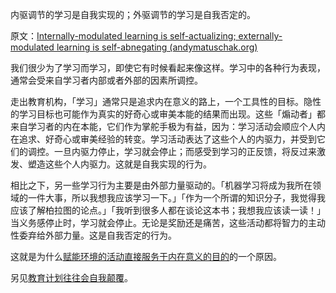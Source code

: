 内驱调节的学习是自我实现的；外驱调节的学习是自我否定的。

原文：[Internally-modulated learning is self-actualizing; externally-modulated learning is self-abnegating (andymatuschak.org)](https://notes.andymatuschak.org/z593cFAtL3wWfMEFZodUYcM9TPQyMDHzEXxvS)

我们很少为了学习而学习，即使它有时候看起来像这样。学习中的各种行为表现，通常会受来自学习者内部或者外部的因素所调控。

走出教育机构，「学习」通常只是追求内在意义的路上，一个工具性的目标。隐性的学习目标也可能作为真实的好奇心或审美本能的结果而出现。这些「煽动者」都来自学习者的内在本能，它们作为掌舵手极为有益，因为：学习活动会顺应个人内在追求、好奇心或审美经验的转变。学习活动表达了这些个人的内驱力，并受到它们的调控。一旦内驱力停止，学习就会停止；而感受到学习的正反馈，将反过来激发、塑造这些个人内驱力。这就是自我实现的行为。

相比之下，另一些学习行为主要是由外部力量驱动的。「机器学习将成为我所在领域的一件大事，所以我想我应该学习一下。」「作为一个所谓的知识分子，我觉得我应该了解柏拉图的论点。」「我听到很多人都在谈论这本书；我想我应该读一读！」当义务感停止时，学习就会停止。无论是奖励还是痛苦，这些活动都将智力的主动性委弃给外部力量。这是自我否定的行为。

这就是为什么[赋能环境的活动直接服务于内在意义的目的](https://notes.andymatuschak.org/z7wh92mfgXNTLk8AhaaLxsViQuzqGY5cV56Vm)的一个原因。

另见[教育计划往往会自我颠覆](https://notes.andymatuschak.org/z6qfYv9SPx6M9FZPzVj7o4qVRD1iTGJpMfz6J)。